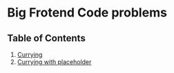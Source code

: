 # Big Frotend Code problems

## Table of Contents

1. [Currying](https://github.com/jyggiz/big-frontend-code/currying/README.md)
2. [Currying with placeholder](https://github.com/jyggiz/big-frontend-code/currying/README.md)
